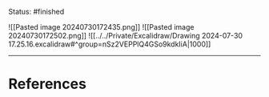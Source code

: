 Status: #finished 

![[Pasted image 20240730172435.png]]
![[Pasted image 20240730172502.png]]
![[../../Private/Excalidraw/Drawing 2024-07-30 17.25.16.excalidraw#^group=nSz2VEPPlQ4GSo9kdkIiA|1000]]



---
# References
